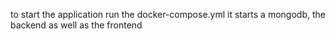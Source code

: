 to start the application run the docker-compose.yml
it starts a mongodb, the backend as well as the frontend
